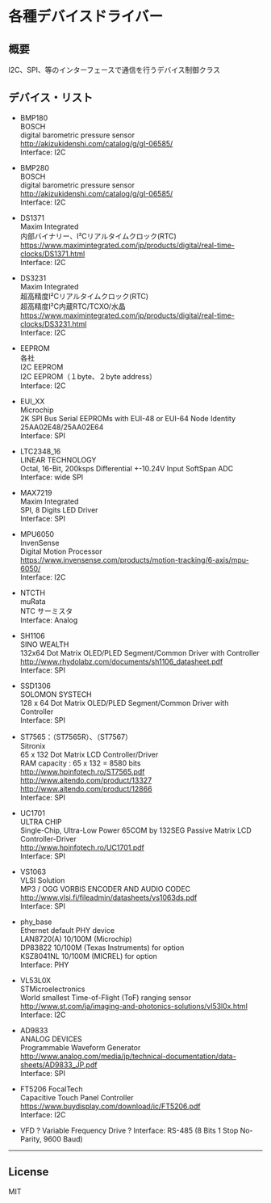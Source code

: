 各種デバイスドライバー
=========

## 概要
I2C、SPI、等のインターフェースで通信を行うデバイス制御クラス
   
## デバイス・リスト
 - BMP180   
BOSCH   
digital barometric pressure sensor   
<http://akizukidenshi.com/catalog/g/gI-06585/>   
Interface: I2C   
   
 - BMP280   
BOSCH   
digital barometric pressure sensor   
<http://akizukidenshi.com/catalog/g/gI-06585/>   
Interface: I2C   
   
 - DS1371   
Maxim Integrated   
内部バイナリー、I²Cリアルタイムクロック(RTC)    
<https://www.maximintegrated.com/jp/products/digital/real-time-clocks/DS1371.html>   
Interface: I2C   
   
 - DS3231   
Maxim Integrated   
超高精度I²Cリアルタイムクロック(RTC)    
超高精度I²C内蔵RTC/TCXO/水晶    
<https://www.maximintegrated.com/jp/products/digital/real-time-clocks/DS3231.html>   
Interface: I2C   
   
 - EEPROM   
各社   
I2C EEPROM   
I2C EEPROM（１byte、２byte address）   
Interface: I2C   
   
 - EUI_XX   
Microchip   
2K SPI Bus Serial EEPROMs with EUI-48 or EUI-64 Node Identity   
25AA02E48/25AA02E64   
Interface: SPI   
   
 - LTC2348_16   
LINEAR TECHNOLOGY   
Octal, 16-Bit, 200ksps Differential +-10.24V Input SoftSpan ADC   
Interface: wide SPI   
   
 - MAX7219   
Maxim Integrated   
SPI, 8 Digits LED Driver   
Interface: SPI   
   
 - MPU6050   
InvenSense   
Digital Motion Processor   
<https://www.invensense.com/products/motion-tracking/6-axis/mpu-6050/>   
Interface: I2C   
   
 - NTCTH   
muRata   
NTC サーミスタ   
Interface: Analog   
   
 - SH1106   
SINO WEALTH   
132x64 Dot Matrix OLED/PLED Segment/Common Driver with Controller   
<http://www.rhydolabz.com/documents/sh1106_datasheet.pdf>   
Interface: SPI   
   
 - SSD1306   
SOLOMON SYSTECH   
128 x 64 Dot Matrix OLED/PLED Segment/Common Driver with Controller   
Interface: SPI   
   
 - ST7565：（ST7565R）、（ST7567）   
Sitronix   
65 x 132 Dot Matrix LCD Controller/Driver   
RAM capacity : 65 x 132 = 8580 bits   
<http://www.hpinfotech.ro/ST7565.pdf>   
<http://www.aitendo.com/product/13327>   
<http://www.aitendo.com/product/12866>   
Interface: SPI   
   
 - UC1701   
ULTRA CHIP   
Single-Chip, Ultra-Low Power 65COM by 132SEG Passive Matrix LCD Controller-Driver   
<http://www.hpinfotech.ro/UC1701.pdf>   
Interface: SPI   
   
 - VS1063   
VLSI Solution   
MP3 / OGG VORBIS ENCODER AND AUDIO CODEC   
<http://www.vlsi.fi/fileadmin/datasheets/vs1063ds.pdf>   
Interface: SPI   
   
 - phy_base   
Ethernet default PHY device   
LAN8720(A) 10/100M (Microchip)   
DP83822 10/100M (Texas Instruments) for option   
KSZ8041NL 10/100M (MICREL) for option   
Interface: PHY   
   
 - VL53L0X   
STMicroelectronics   
World smallest Time-of-Flight (ToF) ranging sensor   
<http://www.st.com/ja/imaging-and-photonics-solutions/vl53l0x.html>   
Interface: I2C   
   
 - AD9833   
ANALOG DEVICES   
Programmable Waveform Generator   
<http://www.analog.com/media/jp/technical-documentation/data-sheets/AD9833_JP.pdf>   
Interface: SPI   
   
 - FT5206
FocalTech   
Capacitive Touch Panel Controller   
<https://www.buydisplay.com/download/ic/FT5206.pdf>   
Interface: I2C   
   
 - VFD
?
Variable Frequency Drive
?
Interface: RS-485 (8 Bits 1 Stop No-Parity, 9600 Baud)
   
-----
   
License
----

MIT
